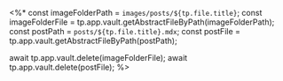 <%*
const imageFolderPath = `images/posts/${tp.file.title}`;
const imageFolderFile = tp.app.vault.getAbstractFileByPath(imageFolderPath);
const postPath = `posts/${tp.file.title}.mdx`;
const postFile = tp.app.vault.getAbstractFileByPath(postPath);

await tp.app.vault.delete(imageFolderFile);
await tp.app.vault.delete(postFile);
%>